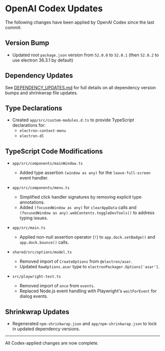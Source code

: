  # OpenAI Codex Updates

 The following changes have been applied by OpenAI Codex since the last commit:

 ## Version Bump
 - Updated root `package.json` version from `52.0.0` to `52.0.1` (then `52.0.2` to use electron 36.3.1 by default)

 ## Dependency Updates
 See [DEPENDENCY_UPDATES.md](DEPENDENCY_UPDATES.md) for full details on all dependency version bumps and shrinkwrap file updates.

 ## Type Declarations
 - Created `app/src/custom-modules.d.ts` to provide TypeScript declarations for:
   - `electron-context-menu`
   - `electron-dl`

 ## TypeScript Code Modifications
 - `app/src/components/mainWindow.ts`
   - Added type assertion `(window as any)` for the `leave-full-screen` event handler.

 - `app/src/components/menu.ts`
   - Simplified click handler signatures by removing explicit type annotations.
   - Added `(focusedWindow as any)` for `clearAppData` calls and `(focusedWindow as any).webContents.toggleDevTools()` to address typing issues.

 - `app/src/main.ts`
   - Applied non-null assertion operator (`!`) to `app.dock.setBadge()` and `app.dock.bounce()` calls.

 - `shared/src/options/model.ts`
   - Removed import of `CreateOptions` from `@electron/asar`.
   - Updated `RawOptions.asar` type to `electronPackager.Options['asar']`.

 - `src/playwright-test.ts`
   - Removed import of `once` from `events`.
   - Replaced Node.js event handling with Playwright's `waitForEvent` for dialog events.

 ## Shrinkwrap Updates
 - Regenerated `npm-shrinkwrap.json` and `app/npm-shrinkwrap.json` to lock in updated dependency versions.

 ---

 All Codex-applied changes are now complete.
